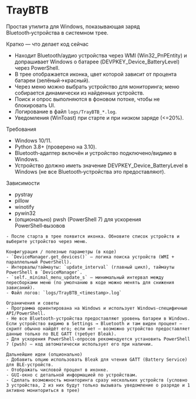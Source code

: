 # TrayBTB

Простая утилита для Windows, показывающая заряд Bluetooth‑устройства в системном трее.

Кратко — что делает код сейчас
- Находит Bluetooth/аудио устройства через WMI (Win32_PnPEntity) и допрашивает Windows о батарее (DEVPKEY_Device_BatteryLevel) через PowerShell.
- В трее отображается иконка, цвет которой зависит от процента батареи (зелёный→красный).
- Через меню можно выбрать устройство для мониторинга; меню собирается динамически из найденных устройств.
- Поиск и опрос выполняются в фоновом потоке, чтобы не блокировать UI.
- Логирование в файл `logs/TrayBTB_*.log`.
- Уведомления (WinToast) при старте и при низком заряде (<=20%).

Требования
- Windows 10/11.
- Python 3.8+ (проверено на 3.10).
- Bluetooth‑адаптер включён и устройство подключено/видимо в Windows.
- Устройство должно иметь значение DEVPKEY_Device_BatteryLevel в Windows (не все Bluetooth‑устройства это предоставляют).

Зависимости
- pystray
- pillow
- winotify
- pywin32
- (опционально) pwsh (PowerShell 7) для ускорения PowerShell‑вызовов

```
- После старта в трее появится иконка. Обновите список устройств и выберите устройство через меню.

Конфигурация / полезные параметры (в коде)
- `DeviceManager.get_devices()` — логика поиска устройств (WMI + параллельный PowerShell).
- Интервалы/таймауты: `update_interval` (главный цикл), таймауты PowerShell в `DeviceManager`.
- `self._minimal_menu_update_s` — минимальный интервал между пересборками меню (по умолчанию в коде можно менять для снижения зависаний).
- Файл логов: `logs/TrayBTB_<timestamp>.log`

Ограничения и советы
- Программа ориентирована на Windows и использует Windows‑специфичные API/PowerShell.
- Не все Bluetooth‑устройства предоставляют уровень батареи в Windows. Если устройство видимо в Settings → Bluetooth и там виден процент — скрипт обычно найдёт его; если нет — возможно устройство предоставляет данные только по BLE GATT (требует Bleak).
- Для ускорения PowerShell‑опросов рекомендуется установить PowerShell 7 (pwsh) — код автоматически использует его при наличии.

Дальнейшие идеи (опционально)
- Добавить опцию использовать Bleak для чтения GATT (Battery Service) для BLE‑устройств.
- Отображать числовой процент в иконке.
- GUI‑окно с детальной информацией по устройствам.
- Сделать возможность мониторинга сразу нескольких устройств (условно 3 устройства, 2 из них будут только вызывать уведомление о разряде и 1 активно мониториться в трее)